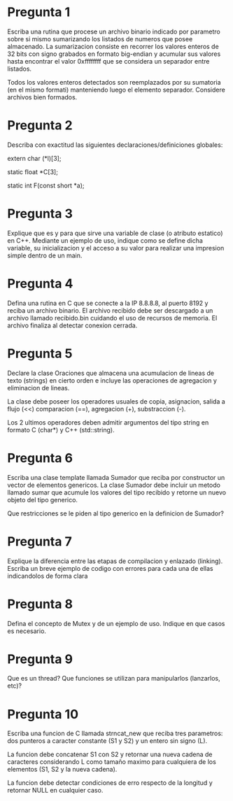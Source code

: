 # Pregunta 1
Escriba una rutina que procese un archivo binario indicado por parametro sobre si mismo sumarizando los listados de numeros que posee almacenado. La sumarizacion consiste en recorrer los valores enteros de 32 bits con signo grabados en formato big-endian y acumular sus valores hasta encontrar el valor 0xffffffff que se considera un separador entre listados.

Todos los valores enteros detectados son reemplazados por su sumatoria (en el mismo formati) manteniendo luego el elemento separador. Considere archivos bien formados.

# Pregunta 2
Describa con exactitud las siguientes declaraciones/definiciones globales:

extern char (*l)[3];

static float *C[3];

static int F(const short *a);
# Pregunta 3
Explique que es y para que sirve una variable de clase (o atributo estatico) en C++. Mediante un ejemplo de uso, indique como se define dicha variable, su inicializacion y el acceso a su valor para realizar una impresion simple dentro de un main.

# Pregunta 4
Defina una rutina en C que se conecte a la IP 8.8.8.8, al puerto 8192 y reciba un archivo binario. El archivo recibido debe ser descargado a un archivo llamado recibido.bin cuidando el uso de recursos de memoria. El archivo finaliza al detectar conexion cerrada.

# Pregunta 5
Declare la clase Oraciones que almacena una acumulacion de lineas de texto (strings) en cierto orden e incluye las operaciones de agregacion y eliminacion de lineas.

La clase debe poseer los operadores usuales de copia, asignacion, salida a flujo (<<) comparacion (==), agregacion (+), substraccion (-).

Los 2 ultimos operadores deben admitir argumentos del tipo string en formato C (char*) y C++ (std::string).

# Pregunta 6
Escriba una clase template llamada Sumador que reciba por constructor un vector de elementos genericos. La clase Sumador debe incluir un metodo llamado sumar que acumule los valores del tipo recibido y retorne un nuevo objeto del tipo generico.

Que restricciones se le piden al tipo generico en la definicion de Sumador?

# Pregunta 7
Explique la diferencia entre las etapas de compilacion y enlazado (linking). Escriba un breve ejemplo de codigo con errores para cada una de ellas indicandolos de forma clara

# Pregunta 8
Defina el concepto de Mutex y de un ejemplo de uso. Indique en que casos es necesario.

# Pregunta 9
Que es un thread? Que funciones se utilizan para manipularlos (lanzarlos, etc)?

# Pregunta 10
Escriba una funcion de C llamada strncat_new que reciba tres parametros: dos punteros a caracter constante (S1 y S2) y un entero sin signo (L).

La funcion debe concatenar S1 con S2 y retornar una nueva cadena de caracteres considerando L como tamaño maximo para cualquiera de los elementos (S1, S2 y la nueva cadena).

La funcion debe detectar condiciones de erro respecto de la longitud y retornar NULL en cualquier caso.
